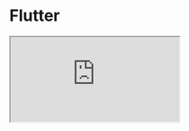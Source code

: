 # Flutter


<iframe src="https://dartpad.dev/embed-inline.html?id=5d70bc1889d055c7a18d35d77874af88"></iframe>

